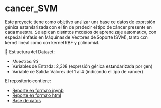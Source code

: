 # cancer_SVM

Este proyecto tiene como objetivo analizar una base de datos de expresión génica estandarizada con el fin de predecir el tipo de cáncer presente en cada muestra. Se aplican distintos modelos de aprendizaje automático, con especial énfasis en Máquinas de Vectores de Soporte (SVM), tanto con kernel lineal como con kernel RBF y polinomial.

🧬 Estructura del Dataset:
- Muestras: 83
- Variables de Entrada: 2,308 (expresión génica estandarizada por gen)
- Variable de Salida: Valores del 1 al 4 (indicando el tipo de cáncer)

El repositorio contiene:
- [Reporte en formato ipynb](./SVM_cancer.ipynb)
- [Reporte en formato html](./SVM_cancer.html)
- [Base de datos](./data_Khan.csv)
